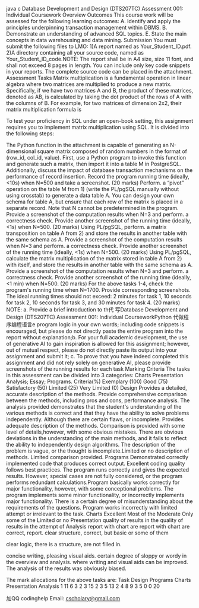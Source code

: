 java c Database Development and Design (DTS207TC) Assessment 001: Individual Coursework Overview Outcomes This course work will be assessed for the following learning outcomes: A. Identify and apply the principles underpinning transaction management within DBMS. B. Demonstrate an understanding of advanced SQL topics. E. State the main concepts in data warehousing and data mining. Submission You must submit the following files to LMO: 1)A report named as Your_Student_ID.pdf. 2)A directory containing all your source code, named as Your_Student_ID_code.NOTE: The report shall be in A4 size, size 11 font, and shall not exceed 8 pages in length. You can include only key code snippets in your reports. The complete source code can be placed in the attachment. Assessment Tasks Matrix multiplication is a fundamental operation in linear algebra where two matrices are multiplied to produce a new matrix. Specifically, if we have two matrices A and B, the product  of these matrices, denoted as AB, is calculated by taking the dot product of the rows of A with the columns of B. For example, for two matrices of dimension 2x2, their matrix multiplication   formula is

To test your proficiency in SQL under an open-book setting, this assignment requires you to implement matrix multiplication using SQL. It is divided into the following steps:

  The Python function in the attachment is capable of generating an N-dimensional square matrix composed of random numbers in the format of (row_id, col_id, value). First, use a Python program to invoke this function and generate such a matrix, then import it into a table M in PostgreSQL. Additionally, discuss the impact of database transaction mechanisms on the performance of record insertion. Record the program running time (ideally, <10s) when N=500 and take a screenshot. (20 marks)
  Perform. a “pivot” operation on the table M from 1) (write the PL/pgSQL manually without using crosstab) to generate a data table A. You can design your own schema for table A,  but ensure that each row of the matrix is placed in a separate record. Note that N cannot be predetermined in the program. Provide a screenshot of the computation results when  N=3 and perform. a correctness check. Provide another screenshot of the running time (ideally, <1s) when N=500. (20 marks)
  Using PL/pgSQL, perform. a matrix transposition on table A from 2) and store the results in another table with the same schema as A. Provide a screenshot of the computation results when N=3 and perform. a correctness check. Provide another screenshot of the running time (ideally, <1s)  when N=500. (20 marks)
  Using PL/pgSQL, calculate the matrix multiplication of the matrix stored in table A from 2) with itself, and store the results in another table with the same schema as A. Provide a screenshot of the computation results when N=3 and perform. a correctness check. Provide another screenshot of the running time (ideally, <1 min) when N=500. (20 marks)
  For the above tasks 1-4, check the program's running time when N=1700. Provide corresponding screenshots. The ideal running times should not exceed: 2 minutes for task 1, 10 seconds for task 2, 10 seconds for task 3, and 30 minutes for task 4. (20 marks) NOTE: a.    Provide a brief introduction to th代 写Database Development and Design (DTS207TC) Assessment 001: Individual CourseworkPython 代做程序编程语言e program logic in your own words; including code snippets is encouraged, but please do not directly paste the entire program into the report without explanation;b.   For your full academic development, the use of generative AI to gain inspiration is allowed  for this assignment; however, out of mutual respect, please do not directly paste its output into your assignment and submit it; c.   To prove that you have indeed completed this assignment and did not rely solely on generative AI, please provide screenshots of the running results for each task Marking Criteria The tasks in this assessment can be divided into 3 categories: Charts Presentation Analysis; Essay; Programs. Criteria(%) Exemplary (100) Good (75) Satisfactory (50) Limited (25) Very Limited (0) Design Provides a detailed, accurate description of the methods.  Provide comprehensive comparison between the methods, including pros and cons, performance analysis. The analysis provided demonstrates that the student's understanding of the various  methods is correct and that they have the ability to solve problems independently. Although there are certain flaws, or incomplete. Provides adequate description of the methods.  Comparison is provided with some level of  details,however, with some obvious  mistakes. There are obvious deviations in the   understanding of  the main methods, and it fails to reflect the ability to independently design algorithms. The description of the problem is vague, or the thought is   incomplete.Limited or no  description of methods. Limited comparison provided. Programs Demonstrated correctly implemented code that produces correct output. Excellent coding quality follows best practices. The program   runs correctly and gives the  expected results. However, special cases are not fully considered, or the program    performs redundant calculations.Program basically works correctly for major functionality,   however, with some conceptional problems. The program implements some minor functionality, or incorrectly implements major functionality. There is a certain degree of misunderstanding about the requirements of the questions. Program works incorrectly    with limited  attempt or    irrelevant to the task. Charts Excellent Most of the Moderate Only some of the Limited or no Presentation quality of results in the quality of results in the attempt of Analysis report with chart are report with chart are correct, report.
clear structure, correct, but basic or some of them

clear logic, there is a structure, are not filled in.

concise writing, pleasing visual   aids. certain degree of sloppy or wordy in the  overview and analysis. where writing  and visual aids can be improved. The analysis of the results was obviously biased.

The mark allocations for the above tasks are: Task Design Programs Charts Presentation  Analysis 1 11 6 3 2 3 15 2 3 5 13 2 4 8 9 3 5 0 0 20


   加QQ codinghelp Email: cscholary@gmail.com
